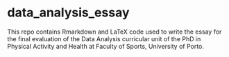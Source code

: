 # data_analysis_essay

This repo contains Rmarkdown and LaTeX code used to write the essay for the final evaluation of the Data Analysis curricular unit of the PhD in Physical Activity and Health at Faculty of Sports, University of Porto.